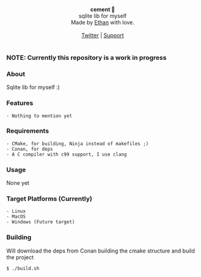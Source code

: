<div id="header">
    <p align="center">
      <b>cement 🧱</b><br>
  	  <span font-size="16px">sqlite lib for myself</span><br>
      <span font-size="12px">Made by <a href="http://epmor.app">Ethan</a> with love.</span><br><br>
      <span><a href="https://www.twitter.com/glassofethanol">Twitter</a> | <a href="https://github.com/sponsors/gweithio">Support</a></span><br><br>
    </p>
</div>

### NOTE: Currently this repository is a work in progress

### About

Sqlite lib for myself :)

### Features

```
- Nothing to mention yet
```

### Requirements

```
- CMake, for building, Ninja instead of makefiles ;)
- Conan, for deps
- A C compiler with c99 support, I use clang
```

### Usage

None yet

### Target Platforms (Currently)

```
- Linux
- MacOS
- Windows (Future target)
```

### Building

Will download the deps from Conan building the cmake structure and build the project

```bash
$ ./build.sh
```

